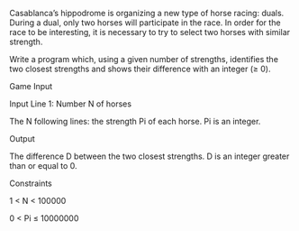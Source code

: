 Casablanca’s hippodrome is organizing a new type of horse racing: duals. During a dual, only two horses will participate in the race. In order for the race to be interesting, it is necessary to try to select two horses with similar strength.

Write a program which, using a given number of strengths, identifies the two closest strengths and shows their difference with an integer (≥ 0).
 	
Game Input

Input
Line 1: Number N of horses

The N following lines: the strength Pi of each horse. Pi is an integer.

Output

The difference D between the two closest strengths. D is an integer greater than or equal to 0.

Constraints

1 < N  < 100000

0 < Pi ≤ 10000000